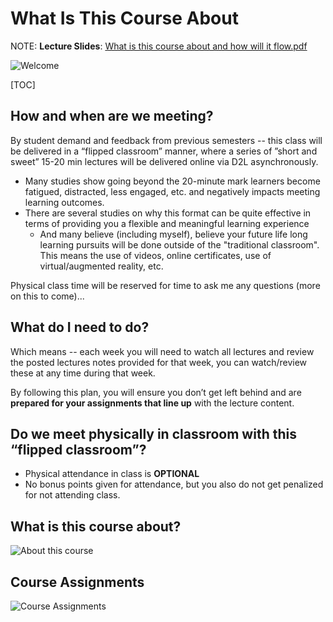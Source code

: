 # What Is This Course About

NOTE: **Lecture Slides**: [What is this course about and how will it flow.pdf](_files/lecture-slides/Week-1-Lecture-1-What-is-this-course-about-and-how-will-it-flow.pdf)

![Welcome](_images/week1_lecture_1_intro.png)

[TOC]

## How and when are we meeting?

By student demand and feedback from previous semesters -- this class will be
delivered in a “flipped classroom” manner, where a series of ”short and 
sweet” 15-20 min lectures will be delivered online via D2L asynchronously.

- Many studies show going beyond the 20-minute mark learners become fatigued, distracted, less  engaged, etc. and negatively impacts meeting learning outcomes. 
- There are several studies on why this format can be quite effective in terms of providing you a flexible and meaningful learning experience
  - And many believe (including myself), believe your future life long learning pursuits will be done  outside of the "traditional classroom". This means the use of videos, online certificates, use of  virtual/augmented reality, etc.

Physical class time will be reserved for time to ask me any questions 
(more on this to come)...

## What do I need to do?

Which means -- each week you will need to watch all
lectures and review the posted lectures notes provided for 
that week, you can watch/review these at any time during
that week.

By following this plan, you will ensure you don’t get left
behind and are **prepared for your assignments that line up**
with the lecture content.

## Do we meet physically in classroom with this “flipped classroom”?

- Physical attendance in class is **OPTIONAL**
- No bonus points given for attendance, but you also do not get penalized for not attending class.

## What is this course about?

![About this course](_images/week1-lecture-1-about.png)

## Course Assignments

![Course Assignments](_images/week1-lec-1-course-assignments.png)
